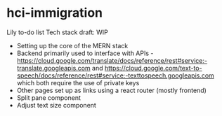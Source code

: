 # hci-immigration

Lily to-do list
Tech stack draft: WIP
- Setting up the core of the MERN stack
- Backend primarily used to interface with APIs - https://cloud.google.com/translate/docs/reference/rest#service:-translate.googleapis.com and https://cloud.google.com/text-to-speech/docs/reference/rest#service:-texttospeech.googleapis.com which both require the use of private keys
- Other pages set up as links using a react router (mostly frontend)
- Split pane component
- Adjust text size component

